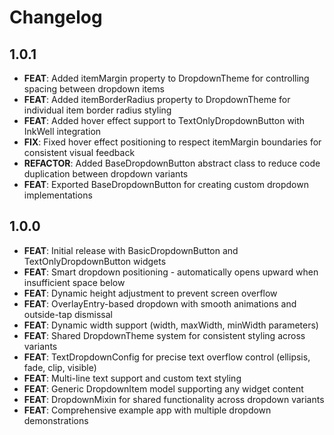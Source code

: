 # Changelog

## 1.0.1

* **FEAT**: Added itemMargin property to DropdownTheme for controlling spacing between dropdown items
* **FEAT**: Added itemBorderRadius property to DropdownTheme for individual item border radius styling
* **FEAT**: Added hover effect support to TextOnlyDropdownButton with InkWell integration
* **FIX**: Fixed hover effect positioning to respect itemMargin boundaries for consistent visual feedback
* **REFACTOR**: Added BaseDropdownButton abstract class to reduce code duplication between dropdown variants
* **FEAT**: Exported BaseDropdownButton for creating custom dropdown implementations

## 1.0.0

* **FEAT**: Initial release with BasicDropdownButton and TextOnlyDropdownButton widgets
* **FEAT**: Smart dropdown positioning - automatically opens upward when insufficient space below
* **FEAT**: Dynamic height adjustment to prevent screen overflow
* **FEAT**: OverlayEntry-based dropdown with smooth animations and outside-tap dismissal
* **FEAT**: Dynamic width support (width, maxWidth, minWidth parameters)
* **FEAT**: Shared DropdownTheme system for consistent styling across variants
* **FEAT**: TextDropdownConfig for precise text overflow control (ellipsis, fade, clip, visible)
* **FEAT**: Multi-line text support and custom text styling
* **FEAT**: Generic DropdownItem model supporting any widget content
* **FEAT**: DropdownMixin for shared functionality across dropdown variants
* **FEAT**: Comprehensive example app with multiple dropdown demonstrations